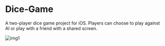 # Dice-Game
A two-player dice game project for iOS. Players can choose to play against AI or play with a friend with a shared screen.

![img1](https://user-images.githubusercontent.com/28816986/151252617-ce00e5a3-d4db-4d07-ab48-0a9cae6f8aef.jpg)

